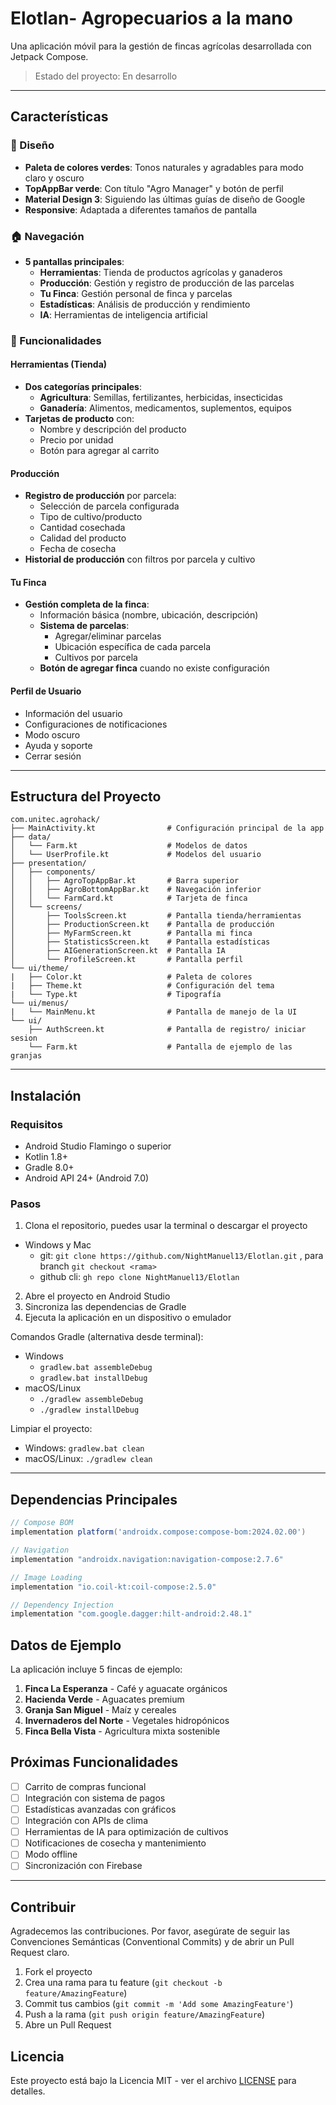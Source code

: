 # Elotlan- Agropecuarios a la mano

Una aplicación móvil para la gestión de fincas agrícolas desarrollada con Jetpack Compose.

> Estado del proyecto: En desarrollo

---

## Características

### 🎨 Diseño
- **Paleta de colores verdes**: Tonos naturales y agradables para modo claro y oscuro
- **TopAppBar verde**: Con título "Agro Manager" y botón de perfil
- **Material Design 3**: Siguiendo las últimas guías de diseño de Google
- **Responsive**: Adaptada a diferentes tamaños de pantalla

### 🏠 Navegación
- **5 pantallas principales**:
  - **Herramientas**: Tienda de productos agrícolas y ganaderos
  - **Producción**: Gestión y registro de producción de las parcelas
  - **Tu Finca**: Gestión personal de finca y parcelas
  - **Estadísticas**: Análisis de producción y rendimiento
  - **IA**: Herramientas de inteligencia artificial

### 📱 Funcionalidades

#### Herramientas (Tienda)
- **Dos categorías principales**:
  - **Agricultura**: Semillas, fertilizantes, herbicidas, insecticidas
  - **Ganadería**: Alimentos, medicamentos, suplementos, equipos
- **Tarjetas de producto** con:
  - Nombre y descripción del producto
  - Precio por unidad
  - Botón para agregar al carrito

#### Producción
- **Registro de producción** por parcela:
  - Selección de parcela configurada
  - Tipo de cultivo/producto
  - Cantidad cosechada
  - Calidad del producto
  - Fecha de cosecha
- **Historial de producción** con filtros por parcela y cultivo

#### Tu Finca
- **Gestión completa de la finca**:
  - Información básica (nombre, ubicación, descripción)
  - **Sistema de parcelas**:
    - Agregar/eliminar parcelas
    - Ubicación específica de cada parcela
    - Cultivos por parcela
  - **Botón de agregar finca** cuando no existe configuración

#### Perfil de Usuario
- Información del usuario
- Configuraciones de notificaciones
- Modo oscuro
- Ayuda y soporte
- Cerrar sesión

---

## Estructura del Proyecto

```
com.unitec.agrohack/
├── MainActivity.kt                # Configuración principal de la app
├── data/
│   └── Farm.kt                    # Modelos de datos
│   └── UserProfile.kt             # Modelos del usuario
├── presentation/
│   ├── components/
│   │   ├── AgroTopAppBar.kt       # Barra superior
│   │   ├── AgroBottomAppBar.kt    # Navegación inferior
│   │   └── FarmCard.kt            # Tarjeta de finca
│   └── screens/
│       ├── ToolsScreen.kt         # Pantalla tienda/herramientas
│       ├── ProductionScreen.kt    # Pantalla de producción
│       ├── MyFarmScreen.kt        # Pantalla mi finca
│       ├── StatisticsScreen.kt    # Pantalla estadísticas
│       ├── AIGenerationScreen.kt  # Pantalla IA
│       └── ProfileScreen.kt       # Pantalla perfil
└── ui/theme/
|   ├── Color.kt                   # Paleta de colores
|   ├── Theme.kt                   # Configuración del tema
|   └── Type.kt                    # Tipografía
└── ui/menus/
|   └── MainMenu.kt                # Pantalla de manejo de la UI
└── ui/
    ├── AuthScreen.kt              # Pantalla de registro/ iniciar sesion
    └── Farm.kt                    # Pantalla de ejemplo de las granjas
```

---

## Instalación

### Requisitos
- Android Studio Flamingo o superior
- Kotlin 1.8+
- Gradle 8.0+
- Android API 24+ (Android 7.0)

### Pasos
1. Clona el repositorio, puedes usar la terminal o descargar el proyecto

  - Windows y Mac
    - git: `git clone https://github.com/NightManuel13/Elotlan.git` , para branch `git checkout <rama>`
    - github cli: `gh repo clone NightManuel13/Elotlan`
  
2. Abre el proyecto en Android Studio
3. Sincroniza las dependencias de Gradle
4. Ejecuta la aplicación en un dispositivo o emulador

Comandos Gradle (alternativa desde terminal):
- Windows
  - `gradlew.bat assembleDebug`
  - `gradlew.bat installDebug`
- macOS/Linux
  - `./gradlew assembleDebug`
  - `./gradlew installDebug`

Limpiar el proyecto:
- Windows: `gradlew.bat clean`
- macOS/Linux: `./gradlew clean`

---

## Dependencias Principales

```gradle
// Compose BOM
implementation platform('androidx.compose:compose-bom:2024.02.00')

// Navigation
implementation "androidx.navigation:navigation-compose:2.7.6"

// Image Loading
implementation "io.coil-kt:coil-compose:2.5.0"

// Dependency Injection
implementation "com.google.dagger:hilt-android:2.48.1"
```

## Datos de Ejemplo

La aplicación incluye 5 fincas de ejemplo:

1. **Finca La Esperanza** - Café y aguacate orgánicos
2. **Hacienda Verde** - Aguacates premium
3. **Granja San Miguel** - Maíz y cereales
4. **Invernaderos del Norte** - Vegetales hidropónicos
5. **Finca Bella Vista** - Agricultura mixta sostenible

## Próximas Funcionalidades

- [ ] Carrito de compras funcional
- [ ] Integración con sistema de pagos
- [ ] Estadísticas avanzadas con gráficos
- [ ] Integración con APIs de clima
- [ ] Herramientas de IA para optimización de cultivos
- [ ] Notificaciones de cosecha y mantenimiento
- [ ] Modo offline
- [ ] Sincronización con Firebase

---

## Contribuir

Agradecemos las contribuciones. Por favor, asegúrate de seguir las Convenciones Semánticas (Conventional Commits) y de abrir un Pull Request claro.

1. Fork el proyecto
2. Crea una rama para tu feature (`git checkout -b feature/AmazingFeature`)
3. Commit tus cambios (`git commit -m 'Add some AmazingFeature'`)
4. Push a la rama (`git push origin feature/AmazingFeature`)
5. Abre un Pull Request

## Licencia

Este proyecto está bajo la Licencia MIT - ver el archivo [LICENSE](LICENSE) para detalles.
